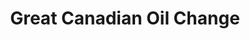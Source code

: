 ---
title: "Great Canadian Oil Change"
url: /mississauga/great-canadian-oil-change/
shop: car repair
---